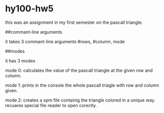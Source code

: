 # hy100-hw5

this was an assignment in my first semester on the pascall triangle.

##commant-line arguments

it takes 3 commant-line arguments #rows, #column, mode 

##modes 

it has 3 modes 

mode 0: calculates the value of the pascall triangle at the given row and column.

mode 1: prints in the console the whole pascall triagle with row and column given.

mode 2: creates a xpm file containig the triangle colored in a unique way. recuares special file reader to open corectly.
